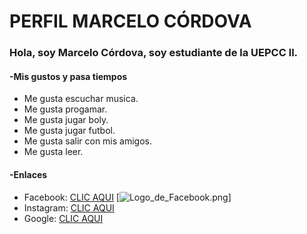 # PERFIL MARCELO CÓRDOVA
### Hola, soy Marcelo Córdova, soy estudiante de la UEPCC ll.

#### -Mis gustos y pasa tiempos
* Me gusta escuchar musica.
* Me gusta progamar.
* Me gusta jugar boly.
* Me gusta jugar futbol.
* Me gusta salir con mis amigos.
* Me gusta leer.
#### -Enlaces
* Facebook: [CLIC AQUI](https://www.facebook.com/?locale=es_LA)
  [![Logo_de_Facebook.png](marcelo_readme/Logo_de_Facebook.png)]
* Instagram: [CLIC AQUI](https://www.instagram.com/)
* Google: [CLIC AQUI](https://www.google.com.ec/?hl=es)
  







